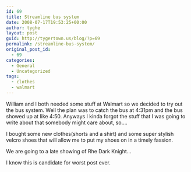 ```yaml
---
id: 69
title: Streamline bus system
date: 2008-07-17T19:53:25+00:00
author: tyghe
layout: post
guid: http://tygertown.us/blog/?p=69
permalink: /streamline-bus-system/
original_post_id:
  - 69
categories:
  - General
  - Uncategorized
tags:
  - clothes
  - walmart
---
```

William and I both needed some stuff at Walmart so we decided to try out the bus system. Well the plan was to catch the bus at 4:31pm and the bus showed up at like 4:50. Anyways I kinda forgot the stuff that I was going to write about that somebody might care about, so&#8230;.

I bought some new clothes(shorts and a shirt) and some super stylish velcro shoes that will allow me to put my shoes on in a timely fassion.

We are going to a late showing of Rhe Dark Knight&#8230;

I know this is candidate for worst post ever.